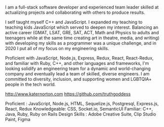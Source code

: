 I am a full-stack software developer and experienced team leader skilled at actualizing projects and collaborating with others to produce results.

I self taught myself C++ and JavaScript. I expanded my teaching to teaching kids JavaScript which served to deepen my interest. Balancing an active career (GMAT, LSAT, GRE, SAT, ACT, Math and Physics to adults and teenagers while at the same time creating art in theatre, media, and writing) with developing my skills as a programmer was a unique challenge, and in 2020 I put all of my focus on my engineering skills.

Proficient with JavaScript, Node.js, Express, Redux, React, React-Redux, and familiar with Ruby, C++, and other languages and frameworks, I'm looking solidify an engineering team for a dynamic and world-changing company and eventually lead a team of skilled, diverse engineers. I am committed to diversity, inclusion, and supporting women and LGBTQIA+ people in the tech world.

http://www.katernorton.com
https://github.com/truthgoddess

Proficient : JavaScript, Node.js, HTML, Sequelize.js, Postgresql, Express.js, React, Redux
Knowledgeable: CSS, Socket.io, SemanticUI
Familiar: C++, Java, Ruby, Ruby on Rails
Design Skills : Adobe Creative Suite, Clip Studio Paint, Figma
<!--
**truthgoddess/truthgoddess** is a ✨ _special_ ✨ repository because its `README.md` (this file) appears on your GitHub profile.

Here are some ideas to get you started:

- 🔭 I’m currently working on ...
- 🌱 I’m currently learning ...
- 👯 I’m looking to collaborate on ...
- 🤔 I’m looking for help with ...
- 💬 Ask me about ...
- 📫 How to reach me: ...
- 😄 Pronouns: ...
- ⚡ Fun fact: ...
-->
